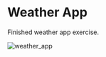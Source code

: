 # Weather App

Finished weather app exercise.

![weather_app](https://user-images.githubusercontent.com/32137436/141467735-9620219f-79f2-450b-8c3a-a1d09fff17e3.png)
